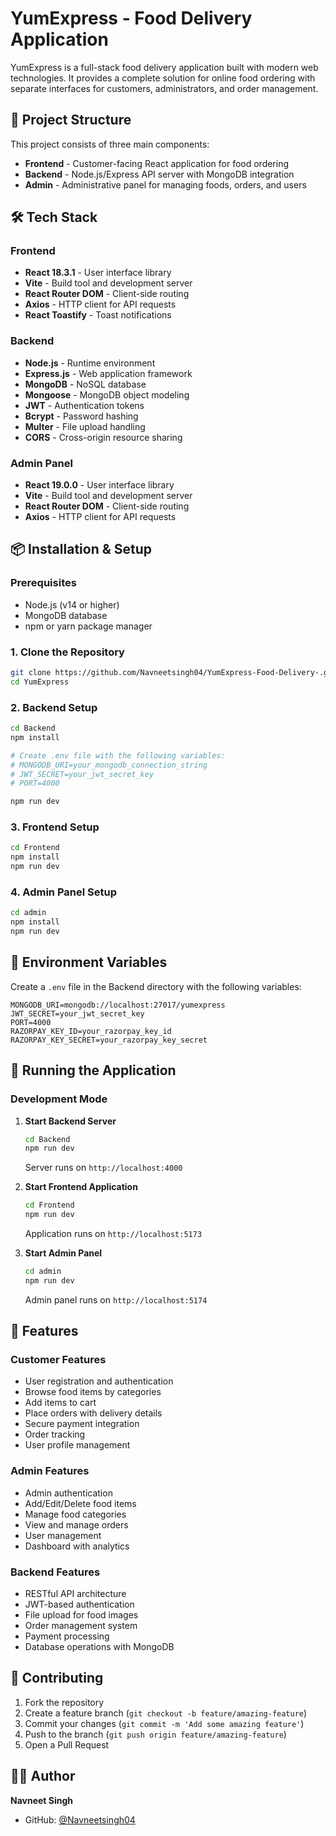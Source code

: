 # YumExpress - Food Delivery Application

YumExpress is a full-stack food delivery application built with modern web technologies. It provides a complete solution for online food ordering with separate interfaces for customers, administrators, and order management.

## 🚀 Project Structure

This project consists of three main components:

- **Frontend** - Customer-facing React application for food ordering
- **Backend** - Node.js/Express API server with MongoDB integration
- **Admin** - Administrative panel for managing foods, orders, and users

## 🛠️ Tech Stack

### Frontend
- **React 18.3.1** - User interface library
- **Vite** - Build tool and development server
- **React Router DOM** - Client-side routing
- **Axios** - HTTP client for API requests
- **React Toastify** - Toast notifications

### Backend
- **Node.js** - Runtime environment
- **Express.js** - Web application framework
- **MongoDB** - NoSQL database
- **Mongoose** - MongoDB object modeling
- **JWT** - Authentication tokens
- **Bcrypt** - Password hashing
- **Multer** - File upload handling
- **CORS** - Cross-origin resource sharing

### Admin Panel
- **React 19.0.0** - User interface library
- **Vite** - Build tool and development server
- **React Router DOM** - Client-side routing
- **Axios** - HTTP client for API requests

## 📦 Installation & Setup

### Prerequisites
- Node.js (v14 or higher)
- MongoDB database
- npm or yarn package manager

### 1. Clone the Repository
```bash
git clone https://github.com/Navneetsingh04/YumExpress-Food-Delivery-.git
cd YumExpress
```

### 2. Backend Setup
```bash
cd Backend
npm install

# Create .env file with the following variables:
# MONGODB_URI=your_mongodb_connection_string
# JWT_SECRET=your_jwt_secret_key
# PORT=4000

npm run dev
```

### 3. Frontend Setup
```bash
cd Frontend
npm install
npm run dev
```

### 4. Admin Panel Setup
```bash
cd admin
npm install
npm run dev
```

## 🔧 Environment Variables

Create a `.env` file in the Backend directory with the following variables:

```env
MONGODB_URI=mongodb://localhost:27017/yumexpress
JWT_SECRET=your_jwt_secret_key
PORT=4000
RAZORPAY_KEY_ID=your_razorpay_key_id
RAZORPAY_KEY_SECRET=your_razorpay_key_secret
```

## 🚀 Running the Application

### Development Mode

1. **Start Backend Server**
   ```bash
   cd Backend
   npm run dev
   ```
   Server runs on `http://localhost:4000`

2. **Start Frontend Application**
   ```bash
   cd Frontend
   npm run dev
   ```
   Application runs on `http://localhost:5173`

3. **Start Admin Panel**
   ```bash
   cd admin
   npm run dev
   ```
   Admin panel runs on `http://localhost:5174`


## 📱 Features

### Customer Features
- User registration and authentication
- Browse food items by categories
- Add items to cart
- Place orders with delivery details
- Secure payment integration
- Order tracking
- User profile management

### Admin Features
- Admin authentication
- Add/Edit/Delete food items
- Manage food categories
- View and manage orders
- User management
- Dashboard with analytics

### Backend Features
- RESTful API architecture
- JWT-based authentication
- File upload for food images
- Order management system
- Payment processing
- Database operations with MongoDB


## 🤝 Contributing

1. Fork the repository
2. Create a feature branch (`git checkout -b feature/amazing-feature`)
3. Commit your changes (`git commit -m 'Add some amazing feature'`)
4. Push to the branch (`git push origin feature/amazing-feature`)
5. Open a Pull Request


## 👨‍💻 Author

**Navneet Singh**
- GitHub: [@Navneetsingh04](https://github.com/Navneetsingh04)

